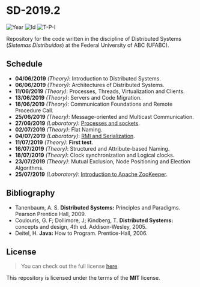 # SD-2019.2
![Year][year] ![Id][id] ![T-P-I][tpi]

Repository for the code written in the discipline of
Distributed Systems (*Sistemas Distribuídos*) at
the Federal University of ABC (UFABC).

[year]: https://flat.badgen.net/badge/year/2019.2/blue
[id]: https://flat.badgen.net/badge/id/MCTA025-13/orange
[tpi]: https://flat.badgen.net/badge/T-P-I/3-1-4/grey

## Schedule

- **04/06/2019** *(Theory)*: Introduction to Distributed Systems.
- **06/06/2019** *(Theory)*: Architectures of Distributed Systems.
- **11/06/2019** *(Theory)*: Processes, Threads, Virtualization
        and Clients.
- **13/06/2019** *(Theory)*: Servers and Code Migration.
- **18/06/2019** *(Theory)*: Communication Foundations
        and Remote Procedure Call.
- **25/06/2019** *(Theory)*: Message-oriented and Multicast Communication.
- **27/06/2019** *(Laboratory)*: [Processes and sockets].
- **02/07/2019** *(Theory)*: Flat Naming.
- **04/07/2019** *(Laboratory)*: [RMI and Serialization].
- **11/07/2019** *(Theory)*: **First test**.
- **16/07/2019** *(Theory)*: Structured and Attribute-based Naming.
- **18/07/2019** *(Theory)*: Clock synchronization and Logical clocks.
- **23/07/2019** *(Theory)*: Mutual Exclusion, Node Positioning
        and Election Algorithms.
- **25/07/2019** *(Laboratory)*: [Introduction to Apache ZooKeeper].

[Processes and sockets]: laboratory/2019.06.27/
[RMI and Serialization]: laboratory/2019.07.04/
[Introduction to Apache Zookeeper]: laboratory/2019.07.25/

## Bibliography

- Tanenbaum, A. S. **Distributed Systems:** Principles and Paradigms.
  Pearson Prentice Hall, 2009.
- Coulouris, G. F; Dollimore, J; Kindberg, T. **Distributed Systems:**
  concepts and design, 4th ed. Addison-Wesley, 2005.
- Deitel, H. **Java:** How to Program. Prentice-Hall, 2006.

## License

> You can check out the full license [here](LICENSE).

This repository is licensed under the terms of the **MIT** license.
